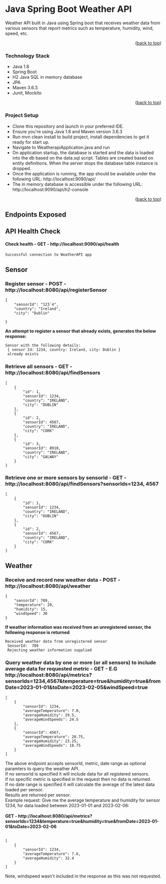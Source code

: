 # Java Spring Boot Weather API
Weather API built in Java using Spring boot that receives weather data from various sensors that report metrics such as temperature, humidity, wind, speed, etc.

<p align="right">(<a href="#top">back to top</a>)</p>

### Technology Stack

* Java 1.8
* Spring Boot
* H2 Java SQL in memory database
* JPA
* Maven 3.6.3
* Junit, Mockito

<p align="right">(<a href="#top">back to top</a>)</p>

### Project Setup

* Clone this repository and launch in your preferred IDE.
* Ensure you're using Java 1.8 and Maven version 3.6.3
* Run mvn clean install to build project, install dependencies to get it ready for start up.
* Navigate to WeatherapiApplication.java and run
* On application startup, the database is started and the data is loaded into the db based on the data.sql script. Tables are created based on entity definitions. When the server stops the database table instance is dropped.
* Once the application is running, the app should be available under the following URL: http://localhost:9090/api/
* The in memory database is accessible under the following URL:
http://localhost:9090/api/h2-console

<p align="right">(<a href="#top">back to top</a>)</p>

## Endpoints Exposed

## API Health Check 
#### Check health - GET - http://localhost:9090/api/health
```
Successful connection to WeatherAPI app

````
## Sensor

### Register sensor - POST - http://localhost:8080/api/registerSensor
```
{
    "sensorId": "123`4",
    "country": "Ireland",
    "city": "Dublin"
   
}
```

__An attempt to register a sensor that already exists, generates the below response:__
```
Sensor with the following details:
 { sensor Id: 1234, country: Ireland, city: Dublin }
 already exists
```

### Retrieve all sensors - GET - http://localhost:8080/api/findSensors
```
[
    {
        "id": 1,
        "sensorId": 1234,
        "country": "IRELAND",
        "city": "DUBLIN"
    },
    {
        "id": 2,
        "sensorId": 4567,
        "country": "IRELAND",
        "city": "CORK"
    },
    {
        "id": 3,
        "sensorId": 8910,
        "country": "IRELAND",
        "city": "GALWAY"
    }
]
```

### Retrieve one or more sensors by sensorId - GET - http://localhost:8080/api/findSensors?sensorIds=1234, 4567
```
[
    {
        "id": 1,
        "sensorId": 1234,
        "country": "IRELAND",
        "city": "DUBLIN"
    },
    {
        "id": 2,
        "sensorId": 4567,
        "country": "IRELAND",
        "city": "CORK"
    }
]
```

## Weather
### Receive and record new weather data - POST - http://localhost:8080/api/weather
```
{
    "sensorId": 789,
    "temperature": 20,
    "humidity": 15,
    "windSpeed": 30
}
```

__If weather information was received from an unregistered sensor, the following response is returned__
```
Received weather data from unregistered sensor
 SensorId:  789
 Rejecting weather information supplied
 ```
 
### Query weather data by one or more (or all sensors) to include average data for requested metric - GET - E.G http://localhost:8080/api/metrics?sensorIds=1234,4567&temperature=true&humidity=true&fromDate=2023-01-01&toDate=2023-02-05&windSpeed=true
```
[
    {
        "sensorId": 1234,
        "averageTemperature": 7.0,
        "averageHumidity": 29.5,
        "averageWindSpeeds": 24.5
    },
    {
        "sensorId": 4567,
        "averageTemperature": 20.75,
        "averageHumidity": 23.25,
        "averageWindSpeeds": 18.75
    }
]
```
The above endpoint accepts sensorId, metric, date range as optional paramters to query the weather API.<br>
If no sensorId is specified it will include data for all registered sensors.<br>
If no specific metric is specified in the request then no data is returned.<br>
If no date range is specified it will calculate the average of the latest data loaded per sensor.<br>
Results are returned per sensor.<br>
Example request: Give me the average temperature and humidity for sensor 1234, for data loaded between 2023-01-01 and 2023-02-06:<br><br>
__GET - http://localhost:8080/api/metrics?sensorIds=1234&temperature=true&humidity=true&fromDate=2023-01-01&toDate=2023-02-06__ <br><br>

```
[
    {
        "sensorId": 1234,
        "averageTemperature": 7.6,
        "averageHumidity": 32.4
    }
]
```
Note, windspeed wasn't included in the response as this was not requested.
